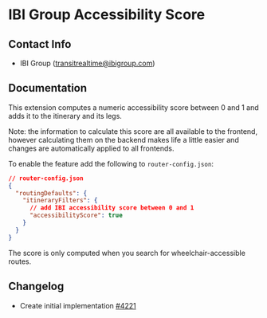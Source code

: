 # IBI Group Accessibility Score

## Contact Info

- IBI Group ([transitrealtime@ibigroup.com](mailto:transitrealtime@ibigroup.com))

## Documentation

This extension computes a numeric accessibility score between 0 and 1 and adds it to the itinerary
and its legs.

Note: the information to calculate this score are all available to the frontend, however calculating
them on the backend makes life a little easier and changes are automatically applied to all
frontends.

To enable the feature add the following to `router-config.json`:

```json
// router-config.json
{
  "routingDefaults": {
    "itineraryFilters": {
      // add IBI accessibility score between 0 and 1
      "accessibilityScore": true
    }
  }
}
```

The score is only computed when you search for wheelchair-accessible routes.

## Changelog

- Create initial implementation [#4221](https://github.com/opentripplanner/OpenTripPlanner/pull/4221)
